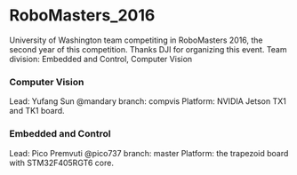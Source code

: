 # RoboMasters_2016
University of Washington team competiting in RoboMasters 2016, the second year of this competition. Thanks DJI for organizing this event. Team division: Embedded and Control, Computer Vision

### Computer Vision
Lead: Yufang Sun @mandary
branch: compvis
Platform: NVIDIA Jetson TX1 and TK1 board.

### Embedded and Control
Lead: Pico Premvuti @pico737
branch: master
Platform: the trapezoid board with STM32F405RGT6 core. 


